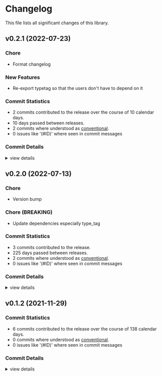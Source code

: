 # Changelog
This file lists all significant changes of this library.

## v0.2.1 (2022-07-23)

### Chore

 - <csr-id-cfae30f74da9163baa5d015980c81eb9fb0159f5/> Format changelog

### New Features

 - <csr-id-c3f3922e4ac1a49375934060d39a39459f8410d7/> Re-export typetag so that the users don't have to depend on it

### Commit Statistics

<csr-read-only-do-not-edit/>

 - 2 commits contributed to the release over the course of 10 calendar days.
 - 10 days passed between releases.
 - 2 commits where understood as [conventional](https://www.conventionalcommits.org).
 - 0 issues like '(#ID)' where seen in commit messages

### Commit Details

<csr-read-only-do-not-edit/>

<details><summary>view details</summary>

 * **Uncategorized**
    - Re-export typetag so that the users don't have to depend on it ([`c3f3922`](https://github.comgit//tyrylu/doitlater/commit/c3f3922e4ac1a49375934060d39a39459f8410d7))
    - Format changelog ([`cfae30f`](https://github.comgit//tyrylu/doitlater/commit/cfae30f74da9163baa5d015980c81eb9fb0159f5))
</details>

## v0.2.0 (2022-07-13)

<csr-id-5ca3ca889bd538ce4c261d0056dce1e7c1fe644a/>
<csr-id-1b3db9637b3e35df896a1a55bd07004ad83c1eb0/>

### Chore

 - <csr-id-5ca3ca889bd538ce4c261d0056dce1e7c1fe644a/> Version bump

### Chore (BREAKING)

 - <csr-id-1b3db9637b3e35df896a1a55bd07004ad83c1eb0/> Update dependencies especially type_tag

### Commit Statistics

<csr-read-only-do-not-edit/>

 - 3 commits contributed to the release.
 - 225 days passed between releases.
 - 2 commits where understood as [conventional](https://www.conventionalcommits.org).
 - 0 issues like '(#ID)' where seen in commit messages

### Commit Details

<csr-read-only-do-not-edit/>

<details><summary>view details</summary>

 * **Uncategorized**
    - Release doitlater v0.2.0 ([`2bca0dd`](https://github.comgit//tyrylu/doitlater/commit/2bca0dd091c5c85e2d27bdab49cca9229e7f16ec))
    - Version bump ([`5ca3ca8`](https://github.comgit//tyrylu/doitlater/commit/5ca3ca889bd538ce4c261d0056dce1e7c1fe644a))
    - Update dependencies especially type_tag ([`1b3db96`](https://github.comgit//tyrylu/doitlater/commit/1b3db9637b3e35df896a1a55bd07004ad83c1eb0))
</details>

## v0.1.2 (2021-11-29)

### Commit Statistics

<csr-read-only-do-not-edit/>

 - 6 commits contributed to the release over the course of 138 calendar days.
 - 0 commits where understood as [conventional](https://www.conventionalcommits.org).
 - 0 issues like '(#ID)' where seen in commit messages

### Commit Details

<csr-read-only-do-not-edit/>

<details><summary>view details</summary>

 * **Uncategorized**
    - Dependency bump ([`456e90d`](https://github.comgit//tyrylu/doitlater/commit/456e90d355e5535acc8f646a49b89a99348b75fe))
    - Bump version and deps ([`5aa8547`](https://github.comgit//tyrylu/doitlater/commit/5aa854703323439f38303eb23218289d88f6474e))
    - Add missing cargo.toml keys ([`206cea8`](https://github.comgit//tyrylu/doitlater/commit/206cea87b76a4b6e96576054752cfc562222556f))
    - Add repository to cargo.toml ([`cfa4092`](https://github.comgit//tyrylu/doitlater/commit/cfa40927086e978cfb7531e6ff12c87ce33befa4))
    - Add a license ([`cd9492e`](https://github.comgit//tyrylu/doitlater/commit/cd9492e38ae8045fa7e9ad90bb75001b8c8c3b68))
    - Initial commit ([`a399851`](https://github.comgit//tyrylu/doitlater/commit/a39985128dfecd43fcfee0e5745c0a6c3be38a46))
</details>

